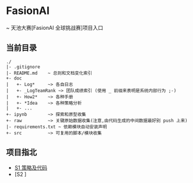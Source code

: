 # FasionAI
\~ 天池大赛[FasionAI 全球挑战赛]项目入口

## 当前目录

    ./
    |- .gitignore
    |- README.md    ~ 总则和文档变化索引
    +- doc
    |   +- Log*     ~> 各自日志
    |   +- _LogTeamRank ~> 团队成绩索引 (使用 _ 前缀来表明是系统内部行为 ;-)
    |   +- How2*    ~> 各种手册
    |   +- *Idea    ~> 各种策略分析
    |   +- ...
    +- ipynb        ~> 探索和原型收集
    +- raw          ~> 关键原始数据收集(注意,由代码生成的中间数据最好别 push 上来)
    |- requirements.txt ~ 依赖模块自动安装声明
    +- src          ~> 可复用的脚本/模块收集

## 项目指北
- [S1 策略及代码](https://github.com/Hugo1030/AiCompetitions/tree/master/fashionai/ipynb/S1_%E5%B1%9E%E6%80%A7%E6%A0%87%E7%AD%BE%2BRank79%2BDu4AI)
- [S2 ]